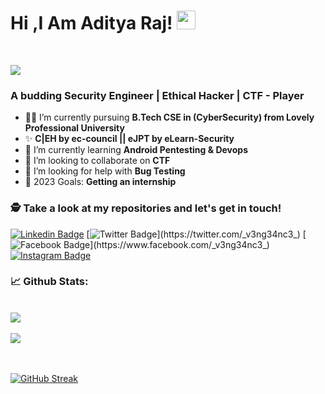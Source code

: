 
# Hi ,I Am Aditya Raj! <img src="https://raw.githubusercontent.com/debdutgoswami/debdutgoswami/master/assets/gifs/Hi.gif" width="30px">
<br>

![](https://komarev.com/ghpvc/?username=th3-v3ng34nc3&color=blue)<br>

### A budding Security Engineer | Ethical Hacker | CTF - Player <br>

- 👨‍🏭 I’m currently pursuing **B.Tech CSE in (CyberSecurity) from Lovely Professional University** <br>
- ✨ **C|EH by ec-council || eJPT by eLearn-Security** <br>
- 🏫 I’m currently learning **Android Pentesting & Devops** <br>
- 🙌 I’m looking to collaborate on **CTF** <br>
- 🤔 I’m looking for help with **Bug Testing**<br>
- 🥅 2023 Goals: **Getting an internship** <br>


### 🕵 Take a look at my repositories and let's get in touch!<br>


[![Linkedin Badge](https://img.shields.io/badge/-th3v3ng34nc3-blue?style=flat-square&logo=Linkedin&logoColor=white&link=https://www.linkedin.com/in/th3-v3ng34nc3/)](https://www.linkedin.com/in/anmol-infosec/) 
[![Twitter Badge](https://img.shields.io/badge/-@_v3ng34nc3_-1ca0f1?style=flat-square&labelColor=1ca0f1&logo=twitter&logoColor=white&link=https://twitter.com/_v3ng34nc3_)](https://twitter.com/_v3ng34nc3_) 
[![Facebook Badge](https://img.shields.io/badge/-_v3ng34nc3_-3b5998?style=flat-square&labelColor=3b5998&logo=facebook&logoColor=white&link=https://www.facebook.com/_v3ng34nc3_)](https://www.facebook.com/_v3ng34nc3_) 
[![Instagram Badge](https://img.shields.io/badge/-@mr_rajvanshiii-E4405F?style=flat-square&logo=instagram&logoColor=white&link=https://www.instagram.com/mr_rajvanshiii)](https://www.instagram.com/mr_rajvanshiii) 


### 📈 Github Stats:


<br>
<a href="https://github.com/th3-v3ng34nc3">
<img align="center" src="https://github-readme-stats.vercel.app/api?username=th3-v3ng34nc3&show_icons=true&include_all_commits=true&theme=midnight-purple&count_private=true">
</a>
<br><br>
<a href="https://github.com/remcohalman/github-readme-stats">
<img align="center" src="https://github-readme-stats.anuraghazra1.vercel.app/api/top-langs/?username=th3-v3ng34nc3&layout=compact&theme=blue-green" />
</a>
<br>
<br><br>

[![GitHub Streak](https://github-readme-streak-stats.herokuapp.com/?user=th3-v3ng34nc3)](https://git.io/streak-stats)
